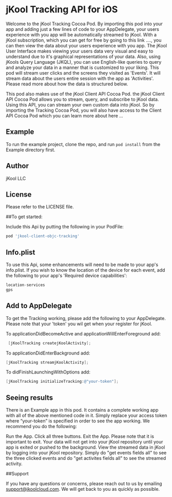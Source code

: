 # jKool Tracking API for iOS

Welcome to the jKool Tracking Cocoa Pod. By importing this pod into your app and adding just a few lines of code to your AppDelegate, your users experience with you app will be automatically streamed to jKool. With a jKool subscription, which you can get for free by going to this link ...., you can then view the data about your users experience with you app. The jKool User Interface makes viewing your users data very visual and easy to understand due to it's graphical representations of your data. Also, using jKools Query Language (JKQL), you can use English-like queries to query and analyze your data in a manner that is customized to your liking. This pod will stream user clicks and the screens they visited as 'Events'. It will stream data about the users entire session with the app as 'Activities'. Please read more about how the data is structured below.

This pod also makes use of the jKool Client API Cocoa Pod. the jKool Client API Cocoa Pod allows you to stream, query, and subscribe to jKool data. Using this API, you can stream your own custom data into jKool. So by importing the Tracking Cocoa Pod, you will also have access to the Client API Cocoa Pod which you can learn more about here ... 

## Example

To run the example project, clone the repo, and run `pod install` from the Example directory first.

## Author

jKool LLC

## License

Please refer to the LICENSE file.

##To get started:

Include this Api by putting the following in your PodFile:
```ruby
pod 'jkool-client-objc-tracking'
```

## Info.plist 
To use this Api, some enhancements will need to be made to your app's info.plist.
If you wish to know the location of the device for each event, add the following to your app's 'Required device capabilities':
```objective-c
location-services
gps
```

## Add to AppDelegate
To get the Tracking working, please add the following to your AppDelegate. Please note that your 'token' you wil get when your register for jKool.

To applicationDidBecomeActive and applicationWillEnterForeground add:
```objective-c
 [jKoolTracking createjKoolActivity];
```

To applicationDidEnterBackground add:
```objective-c
[jKoolTracking streamjKoolActivity];
```

To didFinishLaunchingWithOptions add:
```objective-c
[jKoolTracking initializeTracking:@"your-token"];
```

## Seeing results

There is an Example app in this pod. It contains a complete working app with all of the above mentioned code in it. Simply replace your access token where “your-token” is specified in order to see the app working. We recommend you do the following:

Run the App. 
Click all three buttons. 
Exit the App. Please note that it is important to exit. Your data will not get into your jKool repository until your app is exited or pushed to the background. 
View the streamed data in jKool by logging into your jKool repository.  Simply do "get events fields all" to see the three clicked events and do "get activites fields all" to see the streamed activity. 

##Support

If you have any questions or concerns, please reach out to us by emailing support@jkoolcloud.com. We will get back to you as quickly as possible.



